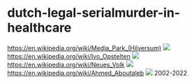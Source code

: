 # dutch-legal-serialmurder-in-healthcare
https://en.wikipedia.org/wiki/Media_Park_(Hilversum)
![](https://github.com/nondejus/dutch-legal-serialmurder-in-healthcare/blob/main/ArtBoard%20Image%20(223).jpg)
https://en.wikipedia.org/wiki/Ivo_Opstelten
![](https://github.com/nondejus/dutch-legal-serialmurder-in-healthcare/blob/main/ArtBoard%20Image%20(69).jpg)
https://en.wikipedia.org/wiki/Neues_Volk
![](https://github.com/nondejus/dutch-legal-serialmurder-in-healthcare/blob/main/ArtBoard%20Image%20(53).jpg)
https://en.wikipedia.org/wiki/Ahmed_Aboutaleb
![](https://github.com/nondejus/dutch-legal-serialmurder-in-healthcare/blob/main/ArtBoard%20Image%20(325).jpg)
2002-2022
